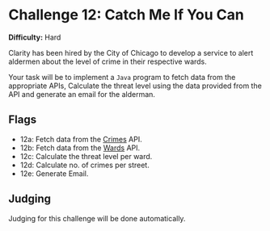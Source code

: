 # Challenge 12: Catch Me If You Can
**Difficulty:** Hard

Clarity has been hired by the City of Chicago to develop a service to alert aldermen about the level of crime in their respective wards.

Your task will be to implement a `Java` program to fetch data from the appropriate APIs, Calculate the threat level using the data provided from the API and generate an email for the alderman.

## Flags
- 12a: Fetch data from the [Crimes]("https://data.cityofchicago.org/Public-Safety/Crimes-2001-to-present/ijzp-q8t2") API.
- 12b: Fetch data from the [Wards]("https://data.cityofchicago.org/resource/7ia9-ayc2.json") API.
- 12c: Calculate the threat level per ward.
- 12d: Calculate no. of crimes per street.
- 12e: Generate Email.
## Judging
Judging for this challenge will be done automatically.
